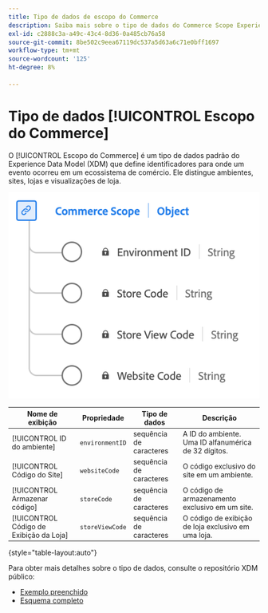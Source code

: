 ```yaml
---
title: Tipo de dados de escopo do Commerce
description: Saiba mais sobre o tipo de dados do Commerce Scope Experience Data Model (XDM).
exl-id: c2888c3a-a49c-43c4-8d36-0a485cb76a58
source-git-commit: 8be502c9eea67119dc537a5d63a6c71e0bff1697
workflow-type: tm+mt
source-wordcount: '125'
ht-degree: 8%

---
```


# Tipo de dados [!UICONTROL Escopo do Commerce]

O [!UICONTROL Escopo do Commerce] é um tipo de dados padrão do Experience Data Model (XDM) que define identificadores para onde um evento ocorreu em um ecossistema de comércio. Ele distingue ambientes, sites, lojas e visualizações de loja.

![Um diagrama do tipo de dados Escopo do Commerce.](../images/data-types/commerce-scope.png)

| Nome de exibição | Propriedade | Tipo de dados | Descrição |
|---------------------------------|-------------------|-----------|-------------------------------------------------------|
| [!UICONTROL ID do ambiente] | `environmentID` | sequência de caracteres | A ID do ambiente. Uma ID alfanumérica de 32 dígitos. |
| [!UICONTROL Código do Site] | `websiteCode` | sequência de caracteres | O código exclusivo do site em um ambiente. |
| [!UICONTROL Armazenar código] | `storeCode` | sequência de caracteres | O código de armazenamento exclusivo em um site. |
| [!UICONTROL Código de Exibição da Loja] | `storeViewCode` | sequência de caracteres | O código de exibição de loja exclusivo em uma loja. |

{style="table-layout:auto"}

Para obter mais detalhes sobre o tipo de dados, consulte o repositório XDM público:

* [Exemplo preenchido](https://github.com/adobe/xdm/blob/master/components/datatypes/commercescope.example.1.json)
* [Esquema completo](https://github.com/adobe/xdm/blob/master/components/datatypes/commercescope.schema.json)
